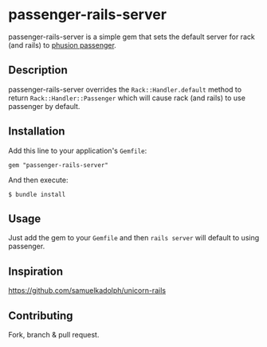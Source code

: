 # passenger-rails-server

passenger-rails-server is a simple gem that sets the default server for rack (and rails) to [phusion passenger](https://www.phusionpassenger.com/).

## Description

passenger-rails-server overrides the `Rack::Handler.default` method to return `Rack::Handler::Passenger` which will cause rack (and
rails) to use passenger by default.

## Installation

Add this line to your application's `Gemfile`:

    gem "passenger-rails-server"

And then execute:

    $ bundle install

## Usage

Just add the gem to your `Gemfile` and then `rails server` will default to using passenger.

## Inspiration
https://github.com/samuelkadolph/unicorn-rails

## Contributing

Fork, branch & pull request.
